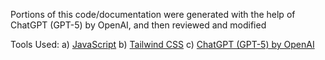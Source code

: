 Portions of this code/documentation were generated with the help of
ChatGPT (GPT-5) by OpenAI, and then reviewed and modified 

Tools Used:
  a) [JavaScript](https://developer.mozilla.org/en-US/docs/Web/JavaScript) 
  b) [Tailwind CSS](https://tailwindcss.com/)
  c) [ChatGPT (GPT-5) by OpenAI](https://openai.com/)
